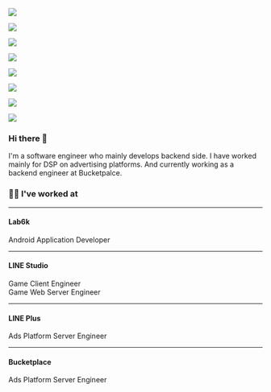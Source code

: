 <!-- 깃헙 레포 사용 언어 수 -->
![](https://img.shields.io/github/languages/count/beygee/survive)
<!-- 깃헙 레포 최다빈도 언어 -->
![](https://img.shields.io/github/languages/top/beygee/survive)
<!-- 깃헙 레포 코드 용량 -->
![](https://img.shields.io/github/languages/code-size/beygee/survive)
<!-- 깃헙 레포 용량 -->
![](https://img.shields.io/github/repo-size/beygee/survive)
<!-- 깃헙 레포 오픈 이슈 개수 -->
![](https://img.shields.io/github/issues/beygee/survive)
<!-- 깃헙 레포 닫힌 이슈 개수 -->
![](https://img.shields.io/github/issues-closed/beygee/survive)
<!-- 깃헙 레포 주간 커밋 수 -->
![](https://img.shields.io/github/commit-activity/w/beygee/survive)
<!-- 깃헙 레포 라스트 커밋 날짜 -->
![](https://img.shields.io/github/last-commit/beygee/survive)

### Hi there 👋
I'm a software engineer who mainly develops backend side. I have worked mainly for DSP on advertising platforms. And currently working as a backend engineer at Bucketpalce.

### 🧑‍💻 I've worked at

---

#### Lab6k

Android Application Developer

---

#### LINE Studio

Game Client Engineer  
Game Web Server Engineer

---

#### LINE Plus

Ads Platform Server Engineer

---

#### Bucketplace

Ads Platform Server Engineer

<!--
**hychul/hychul** is a ✨ _special_ ✨ repository because its `README.md` (this file) appears on your GitHub profile.

Here are some ideas to get you started:

- 🔭 I’m currently working on ...
- 🌱 I’m currently learning ...
- 👯 I’m looking to collaborate on ...
- 🤔 I’m looking for help with ...
- 💬 Ask me about ...
- 📫 How to reach me: ...
- 😄 Pronouns: ...
- ⚡ Fun fact: ...
-->
